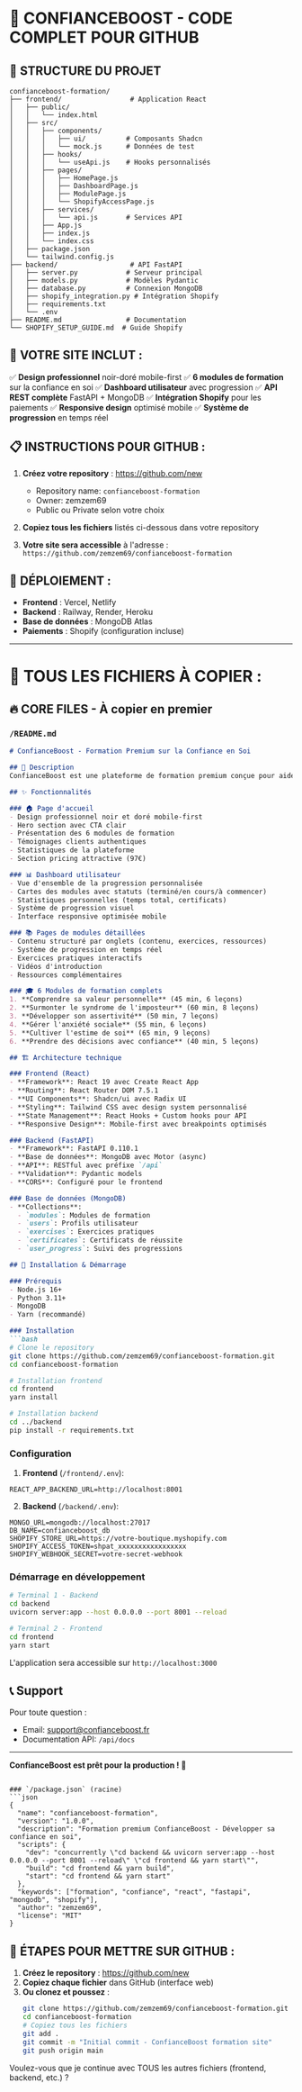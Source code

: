 # 🚀 CONFIANCEBOOST - CODE COMPLET POUR GITHUB

## 📁 STRUCTURE DU PROJET

```
confianceboost-formation/
├── frontend/                 # Application React
│   ├── public/
│   │   └── index.html
│   ├── src/
│   │   ├── components/
│   │   │   ├── ui/          # Composants Shadcn
│   │   │   └── mock.js      # Données de test
│   │   ├── hooks/
│   │   │   └── useApi.js    # Hooks personnalisés
│   │   ├── pages/
│   │   │   ├── HomePage.js
│   │   │   ├── DashboardPage.js
│   │   │   ├── ModulePage.js
│   │   │   └── ShopifyAccessPage.js
│   │   ├── services/
│   │   │   └── api.js       # Services API
│   │   ├── App.js
│   │   ├── index.js
│   │   └── index.css
│   ├── package.json
│   └── tailwind.config.js
├── backend/                  # API FastAPI
│   ├── server.py            # Serveur principal
│   ├── models.py            # Modèles Pydantic
│   ├── database.py          # Connexion MongoDB
│   ├── shopify_integration.py # Intégration Shopify
│   ├── requirements.txt
│   └── .env
├── README.md                # Documentation
└── SHOPIFY_SETUP_GUIDE.md  # Guide Shopify
```

## 🎯 VOTRE SITE INCLUT :

✅ **Design professionnel** noir-doré mobile-first
✅ **6 modules de formation** sur la confiance en soi
✅ **Dashboard utilisateur** avec progression
✅ **API REST complète** FastAPI + MongoDB
✅ **Intégration Shopify** pour les paiements
✅ **Responsive design** optimisé mobile
✅ **Système de progression** en temps réel

## 📋 INSTRUCTIONS POUR GITHUB :

1. **Créez votre repository** : https://github.com/new
   - Repository name: `confianceboost-formation`
   - Owner: zemzem69
   - Public ou Private selon votre choix

2. **Copiez tous les fichiers** listés ci-dessous dans votre repository

3. **Votre site sera accessible** à l'adresse :
   `https://github.com/zemzem69/confianceboost-formation`

## 🚀 DÉPLOIEMENT :

- **Frontend** : Vercel, Netlify
- **Backend** : Railway, Render, Heroku  
- **Base de données** : MongoDB Atlas
- **Paiements** : Shopify (configuration incluse)

---

# 📁 TOUS LES FICHIERS À COPIER :

## 🔥 CORE FILES - À copier en premier

### `/README.md`
```markdown
# ConfianceBoost - Formation Premium sur la Confiance en Soi

## 🎯 Description
ConfianceBoost est une plateforme de formation premium conçue pour aider les utilisateurs à développer leur confiance en soi à travers 6 modules progressifs et interactifs.

## ✨ Fonctionnalités

### 🏠 Page d'accueil
- Design professionnel noir et doré mobile-first
- Hero section avec CTA clair
- Présentation des 6 modules de formation
- Témoignages clients authentiques
- Statistiques de la plateforme
- Section pricing attractive (97€)

### 📊 Dashboard utilisateur
- Vue d'ensemble de la progression personnalisée
- Cartes des modules avec statuts (terminé/en cours/à commencer)
- Statistiques personnelles (temps total, certificats)
- Système de progression visuel
- Interface responsive optimisée mobile

### 📚 Pages de modules détaillées
- Contenu structuré par onglets (contenu, exercices, ressources)
- Système de progression en temps réel
- Exercices pratiques interactifs
- Vidéos d'introduction
- Ressources complémentaires

### 🎓 6 Modules de formation complets
1. **Comprendre sa valeur personnelle** (45 min, 6 leçons)
2. **Surmonter le syndrome de l'imposteur** (60 min, 8 leçons)
3. **Développer son assertivité** (50 min, 7 leçons)
4. **Gérer l'anxiété sociale** (55 min, 6 leçons)
5. **Cultiver l'estime de soi** (65 min, 9 leçons)
6. **Prendre des décisions avec confiance** (40 min, 5 leçons)

## 🏗️ Architecture technique

### Frontend (React)
- **Framework**: React 19 avec Create React App
- **Routing**: React Router DOM 7.5.1
- **UI Components**: Shadcn/ui avec Radix UI
- **Styling**: Tailwind CSS avec design system personnalisé
- **State Management**: React Hooks + Custom hooks pour API
- **Responsive Design**: Mobile-first avec breakpoints optimisés

### Backend (FastAPI)
- **Framework**: FastAPI 0.110.1
- **Base de données**: MongoDB avec Motor (async)
- **API**: RESTful avec préfixe `/api`
- **Validation**: Pydantic models
- **CORS**: Configuré pour le frontend

### Base de données (MongoDB)
- **Collections**:
  - `modules`: Modules de formation
  - `users`: Profils utilisateur
  - `exercises`: Exercices pratiques
  - `certificates`: Certificats de réussite
  - `user_progress`: Suivi des progressions

## 🚀 Installation & Démarrage

### Prérequis
- Node.js 16+ 
- Python 3.11+
- MongoDB
- Yarn (recommandé)

### Installation
```bash
# Clone le repository
git clone https://github.com/zemzem69/confianceboost-formation.git
cd confianceboost-formation

# Installation frontend
cd frontend
yarn install

# Installation backend
cd ../backend
pip install -r requirements.txt
```

### Configuration
1. **Frontend** (`/frontend/.env`):
```env
REACT_APP_BACKEND_URL=http://localhost:8001
```

2. **Backend** (`/backend/.env`):
```env
MONGO_URL=mongodb://localhost:27017
DB_NAME=confianceboost_db
SHOPIFY_STORE_URL=https://votre-boutique.myshopify.com
SHOPIFY_ACCESS_TOKEN=shpat_xxxxxxxxxxxxxxxxx
SHOPIFY_WEBHOOK_SECRET=votre-secret-webhook
```

### Démarrage en développement
```bash
# Terminal 1 - Backend
cd backend
uvicorn server:app --host 0.0.0.0 --port 8001 --reload

# Terminal 2 - Frontend  
cd frontend
yarn start
```

L'application sera accessible sur `http://localhost:3000`

## 📞 Support

Pour toute question :
- Email: support@confianceboost.fr
- Documentation API: `/api/docs`

---

**ConfianceBoost est prêt pour la production ! 🚀**
```

### `/package.json` (racine)
```json
{
  "name": "confianceboost-formation",
  "version": "1.0.0",
  "description": "Formation premium ConfianceBoost - Développer sa confiance en soi",
  "scripts": {
    "dev": "concurrently \"cd backend && uvicorn server:app --host 0.0.0.0 --port 8001 --reload\" \"cd frontend && yarn start\"",
    "build": "cd frontend && yarn build",
    "start": "cd frontend && yarn start"
  },
  "keywords": ["formation", "confiance", "react", "fastapi", "mongodb", "shopify"],
  "author": "zemzem69",
  "license": "MIT"
}
```

## 🎯 ÉTAPES POUR METTRE SUR GITHUB :

1. **Créez le repository** : https://github.com/new
2. **Copiez chaque fichier** dans GitHub (interface web)
3. **Ou clonez et poussez** :
   ```bash
   git clone https://github.com/zemzem69/confianceboost-formation.git
   cd confianceboost-formation
   # Copiez tous les fichiers
   git add .
   git commit -m "Initial commit - ConfianceBoost formation site"
   git push origin main
   ```

Voulez-vous que je continue avec TOUS les autres fichiers (frontend, backend, etc.) ?